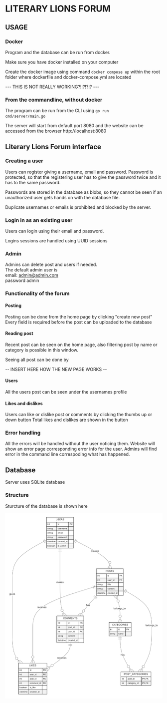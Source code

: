 # LITERARY LIONS FORUM

## USAGE

### Docker

Program and the database can be run from docker.

Make sure you have docker installed on your computer

Create the docker image using command <code>docker compose up</code> within the root folder where dockerfile and docker-compose.yml are located

--- THIS IS NOT REALLY WORKING?!!?!?!? ---

### From the commandline, without docker

The program can be run from the CLI using <code>go run cmd/server/main.go</code>

The server will start from default port 8080 and the website can be accessed from the browser <link>http://localhost:8080</link>

## Literary Lions Forum interface

### Creating a user

Users can register giving a username, email and password.
Password is protected, so that the registering user has to give the password twice and it has to the same password.

Passwords are stored in the database as blobs, so they cannot be seen if an unauthorized user gets hands on with the database file.

Duplicate usernames or emails is prohibited and blocked by the server.

### Login in as an existing user

Users can login using their email and password.

Logins sessions are handled using UUID sessions

### Admin

Admins can delete post and users if needed.
<br>The default admin user is
<br>email: admin@admin.com
<br>password admin

### Functionality of the forum

#### Posting

Posting can be done from the home page by clicking "create new post"
Every field is required before the post can be uploaded to the database

#### Reading post

Recent post can be seen on the home page, also filtering post by name or category is possible in this window.

Seeing all post can be done by

-- INSERT HERE HOW THE NEW PAGE WORKS --

#### Users

All the users post can be seen under the usernames profile

#### Likes and dislikes

Users can like or dislike post or comments by clicking the thumbs up or down button
Total likes and dislikes are shown in the button

### Error handling

All the errors will be handled without the user noticing them. Website will show an error page corresponding error info for the user.
Admins will find error in the command line correspoding what has happened.

## Database

Server uses SQLite database

### Structure

Sturcture of the database is shown here

![plot](./web/static/images/tableDiagram.png)
